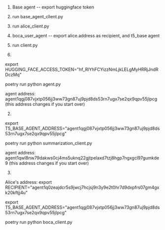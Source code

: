 1. Base agent -- export huggingface token
2. run base_agent_client.py
3. run alice_client.py
4. boca_user_agent -- export alice.address as recipient, and t5_base agent
5. run client.py


1.

export HUGGING_FACE_ACCESS_TOKEN="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"

poetry run python agent.py

agent address: agent1qgj087vjxtp056jj3ww73gn87uj9pjd8ds53rn7ugx7se2qx9qpv55jlpcg
(this address changes if you start over)



2. 

export T5_BASE_AGENT_ADDRESS="agent1qgj087vjxtp056jj3ww73gn87uj9pjd8ds53rn7ugx7se2qx9qpv55jlpcg"

poetry run python summarization_client.py

agent address: agent1qwl8nw79dakws0cj4ms5uknq22gjtpelaxd7tzj8hgp7ngxgcl97gumkde9
(this address changes if you start over)



3.
Alice's address:
export RECIPIENT="agent1q0zeajdcr5s9jwcj7hcjsj9n3y9e2t0hr7d9dxpfrs07gm4gxk20kftjj4u"

export T5_BASE_AGENT_ADDRESS="agent1qgj087vjxtp056jj3ww73gn87uj9pjd8ds53rn7ugx7se2qx9qpv55jlpcg"

poetry run python boca_client.py